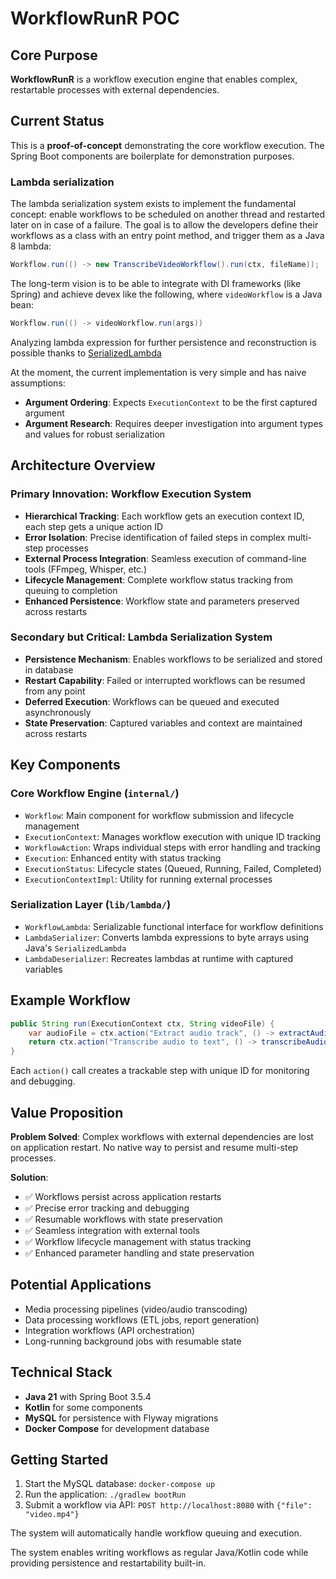 # WorkflowRunR POC

## Core Purpose
**WorkflowRunR** is a workflow execution engine that enables complex, restartable processes with external dependencies.

## Current Status

This is a **proof-of-concept** demonstrating the core workflow execution. The Spring Boot components are boilerplate for demonstration purposes.

### Lambda serialization

The lambda serialization system exists to implement the fundamental concept: enable workflows to be scheduled on another thread and restarted later on in case of a failure. The goal is to allow the developers define their workflows as a class with an entry point method, and trigger them as a Java 8 lambda:
```java
Workflow.run(() -> new TranscribeVideoWorkflow().run(ctx, fileName));
```

The long-term vision is to be able to integrate with DI frameworks (like Spring) and achieve devex like the following, where `videoWorkflow` is a Java bean:
```java
Workflow.run(() -> videoWorkflow.run(args))
```

Analyzing lambda expression for further persistence and reconstruction is possible thanks to [SerializedLambda](https://docs.oracle.com/javase/8/docs/api/java/lang/invoke/SerializedLambda.html)


At the moment, the current implementation is very simple and has naive assumptions:
- **Argument Ordering**: Expects `ExecutionContext` to be the first captured argument
- **Argument Research**: Requires deeper investigation into argument types and values for robust serialization


## Architecture Overview

### **Primary Innovation: Workflow Execution System**
- **Hierarchical Tracking**: Each workflow gets an execution context ID, each step gets a unique action ID
- **Error Isolation**: Precise identification of failed steps in complex multi-step processes
- **External Process Integration**: Seamless execution of command-line tools (FFmpeg, Whisper, etc.)
- **Lifecycle Management**: Complete workflow status tracking from queuing to completion
- **Enhanced Persistence**: Workflow state and parameters preserved across restarts

### **Secondary but Critical: Lambda Serialization System**
- **Persistence Mechanism**: Enables workflows to be serialized and stored in database
- **Restart Capability**: Failed or interrupted workflows can be resumed from any point
- **Deferred Execution**: Workflows can be queued and executed asynchronously
- **State Preservation**: Captured variables and context are maintained across restarts

## Key Components

### **Core Workflow Engine** (`internal/`)
- `Workflow`: Main component for workflow submission and lifecycle management
- `ExecutionContext`: Manages workflow execution with unique ID tracking
- `WorkflowAction`: Wraps individual steps with error handling and tracking
- `Execution`: Enhanced entity with status tracking
- `ExecutionStatus`: Lifecycle states (Queued, Running, Failed, Completed)
- `ExecutionContextImpl`: Utility for running external processes

### **Serialization Layer** (`lib/lambda/`)
- `WorkflowLambda`: Serializable functional interface for workflow definitions
- `LambdaSerializer`: Converts lambda expressions to byte arrays using Java's `SerializedLambda`
- `LambdaDeserializer`: Recreates lambdas at runtime with captured variables

## Example Workflow
```java
public String run(ExecutionContext ctx, String videoFile) {
    var audioFile = ctx.action("Extract audio track", () -> extractAudio(videoPath));
    return ctx.action("Transcribe audio to text", () -> transcribeAudio(audioFile));
}
```

Each `action()` call creates a trackable step with unique ID for monitoring and debugging.

## Value Proposition

**Problem Solved**: Complex workflows with external dependencies are lost on application restart. No native way to persist and resume multi-step processes.

**Solution**:
- ✅ Workflows persist across application restarts
- ✅ Precise error tracking and debugging
- ✅ Resumable workflows with state preservation
- ✅ Seamless integration with external tools
- ✅ Workflow lifecycle management with status tracking
- ✅ Enhanced parameter handling and state preservation

## Potential Applications
- Media processing pipelines (video/audio transcoding)
- Data processing workflows (ETL jobs, report generation)
- Integration workflows (API orchestration)
- Long-running background jobs with resumable state

## Technical Stack
- **Java 21** with Spring Boot 3.5.4
- **Kotlin** for some components
- **MySQL** for persistence with Flyway migrations
- **Docker Compose** for development database

## Getting Started
1. Start the MySQL database: `docker-compose up`
2. Run the application: `./gradlew bootRun`
3. Submit a workflow via API: `POST http://localhost:8080` with `{"file": "video.mp4"}`

The system will automatically handle workflow queuing and execution.

The system enables writing workflows as regular Java/Kotlin code while providing persistence and restartability built-in.
